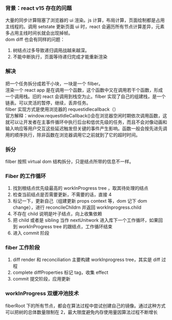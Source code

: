 ### 背景：react v15 存在的问题

大量的同步计算阻塞了浏览器的 ui 渲染。js 计算，布局计算，页面绘制都是占用主线程的。调用 setstate 更新页面 ui 时，react 会遍历所有节点计算差异，元素多占用主线时间长就会出现掉帧。  
dom diff 也会有同样的问题：

1. 树结点过多导致递归调用战越来越深。
2. 不能中断执行，页面等待递归完成才能重新渲染

### 解决

把一个任务拆分成若干小块，一块是一个 filber。  
渲染一个 react app 是在调用一个函数，这个函数中又在调用若干个函数，形成一个调用栈。旧的 react 会调用到栈空为止。filber 实现了自己的组建栈，是一个链表。可以灵活的暂停，继续，丢弃任务。  
filber 实现方式是使用浏览器的 requestidlecallback（）  
官方解释：window.requestIdleCallback()会在浏览器空闲时期依次调用函数，这就可以让开发者在主事件循环中执行后台和低优先级的任务，而且不会对像动画和输入响应等用户交互这些延迟触发但关键的事件产生影响。函数一般会按先进先调用的顺序执行，除非函数在浏览器调用它之前就到了它的超时时间。

### 拆分

filber 按照 virtual dom 结构拆分，只是结点所带的信息不一样。

### Fiber 的工作循环

1. 找到根结点优先级最高的 workInProgress tree ，取其待处理的结点
2. 检查当前结点是否需要更新，不需要的话，直接 4
3. 标记一下，更新自己（组建更新 props context 等，dom 记下 dom change），进行 reconcileChildrn 并返回 workInprogress.child
4. 不存在 child 说明是叶子结点，向上收集依赖
5. 把 child 或者是 sibling 当作 nextUnitwork 进入库下一个工作循环，如果回到 workInProgress tree 的跟结点，工作循环结束
6. 进入 commit 阶段

### fiber 工作阶段

1. diff render 和 reconciliation 主要构建 workInprogress tree，其实是 diff 过程
2. complete diffProperties 标记 tag，收集 effect
3. commit 提交阶段，应用更新

### workInProgress 双缓冲池技术

fiberRoot 下的所有节点，都会在算法过程中尝试创建自己的镜像。通过这种方式可以把树的总体数量限制在 2，最大限度避免内存使用量因算法过程不断增长
